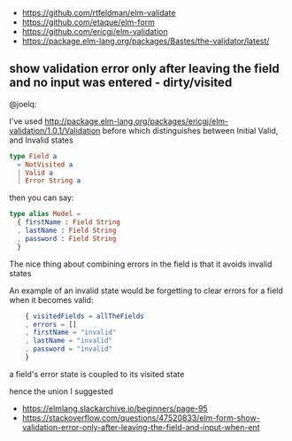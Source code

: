 - https://github.com/rtfeldman/elm-validate
- https://github.com/etaque/elm-form
- https://github.com/ericgj/elm-validation
- https://package.elm-lang.org/packages/Bastes/the-validator/latest/

## show validation error only after leaving the field and no input was entered - dirty/visited

@joelq:

I've used http://package.elm-lang.org/packages/ericgj/elm-validation/1.0.1/Validation before which distinguishes between Initial Valid, and Invalid states


```elm
type Field a
  = NotVisited a
  | Valid a
  | Error String a
```

then you can say:

```elm
type alias Model =
  { firstName : Field String
  , lastName : Field String
  , password : Field String
  }
```


The nice thing about combining errors in the field is that it avoids invalid states

An example of an invalid state would be forgetting to clear errors for a field when it becomes valid:

```elm
    { visitedFields = allTheFields
    , errors = []
    , firstName = "invalid"
    , lastName = "invalid"
    , password = "invalid"
    }
```

a field's error state is coupled to its visited state

hence the union I suggested

- https://elmlang.slackarchive.io/beginners/page-95
- https://stackoverflow.com/questions/47520833/elm-form-show-validation-error-only-after-leaving-the-field-and-input-when-ent
